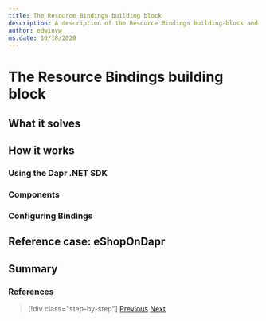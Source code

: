 ```yaml
---
title: The Resource Bindings building block
description: A description of the Resource Bindings building-block and how to apply it
author: edwinvw
ms.date: 10/18/2020
---
```


# The Resource Bindings building block

## What it solves

## How it works

### Using the Dapr .NET SDK

### Components

### Configuring Bindings

## Reference case: eShopOnDapr

## Summary

### References

>[!div class="step-by-step"]
>[Previous](index.md)
>[Next](index.md)